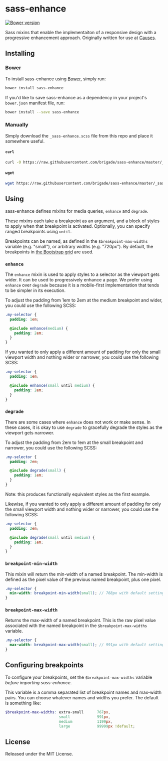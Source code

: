 # sass-enhance

[![Bower version](https://badge.fury.io/bo/sass-enhance.svg)](http://badge.fury.io/bo/sass-enhance)

Sass mixins that enable the implementaiton of a responsive design with a
progressive enhancement approach. Originally written for use at
[Causes](https://github.com/causes).

## Installing

### Bower

To install sass-enhance using [Bower](http://bower.io), simply run:

```bash
bower install sass-enhance
```

If you'd like to save sass-enhance as a dependency in your project's
`bower.json` manifest file, run:

```bash
bower install --save sass-enhance
```

### Manually

Simply download the `_sass-enhance.scss` file from this repo and place it
somewhere useful.

#### `curl`

```bash
curl -O https://raw.githubusercontent.com/brigade/sass-enhance/master/_sass-enhance.scss
```

#### `wget`

```bash
wget https://raw.githubusercontent.com/brigade/sass-enhance/master/_sass-enhance.scss
```

## Using

sass-enhance defines mixins for media queries, `enhance` and `degrade`.

These mixins each take a breakpoint as an argument, and a block of styles to
apply when that breakpoint is activated. Optionally, you can specify ranged
breakpoints using `until`.

Breakpoints can be named, as defined in the `$breakpoint-max-widths` variable
(e.g. "small"), or arbitrary widths (e.g. "720px"). By default, the
breakpoints in [the Bootstrap grid](http://getbootstrap.com/css/#grid) are used.

### `enhance`

The `enhance` mixin is used to apply styles to a selector as the viewport gets
wider. It can be used to progressively enhance a page. We prefer using
`enhance` over `degrade` because it is a mobile-first implementation that tends
to be simpler in its execution.

To adjust the padding from 1em to 2em at the medium breakpoint and wider, you
could use the following SCSS:

```scss
.my-selector {
  padding: 1em;

  @include enhance(medium) {
    padding: 2em;
  }
}
```

If you wanted to only apply a different amount of padding for only the small
viewport width and nothing wider or narrower, you could use the following SCSS:

```scss
.my-selector {
  padding: 1em;

  @include enhance(small until medium) {
    padding: 2em;
  }
}
```


### `degrade`

There are some cases where `enhance` does not work or make sense. In these
cases, it is okay to use `degrade` to gracefully degrade the styles as the
viewport gets narrower.

To adjust the padding from 2em to 1em at the small breakpoint and narrower,
you could use the following SCSS:

```scss
.my-selector {
  padding: 2em;

  @include degrade(small) {
    padding: 1em;
  }
}
```

Note: this produces functionally equivalent styles as the first example.

Likewise, if you wanted to only apply a different amount of padding for only
the small viewport width and nothing wider or narrower, you could use the
following SCSS:

```scss
.my-selector {
  padding: 2em;

  @include degrade(small until medium) {
    padding: 1em;
  }
}
```

### `breakpoint-min-width`

This mixin will return the min-width of a named breakpoint. The min-width is
defined as the pixel value of the previous named breakpoint, plus one pixel.

```scss
.my-selector {
  min-width: breakpoint-min-width(small); // 768px with default settings
}
```

### `breakpoint-max-width`

Returns the max-width of a named breakpoint. This is the raw pixel value
associated with the named breakpoint in the `$breakpoint-max-widths` variable.

```scss
.my-selector {
  max-width: breakpoint-max-width(small); // 991px with default settings
}
```

## Configuring breakpoints

To configure your breakpoints, set the `$breakpoint-max-widths` variable
*before importing sass-enhance*.

This variable is a comma separated list of breakpoint names and max-width
pairs. You can choose whatever names and widths you prefer. The default is
something like:

```scss
$breakpoint-max-widths: extra-small      767px,
                        small            991px,
                        medium           1199px,
                        large            99999px !default;
```

## License

Released under the MIT License.
